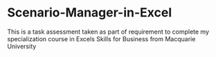 # Scenario-Manager-in-Excel
This is a task assessment taken as part of requirement to complete my specialization course in Excels Skills for Business from Macquarie University
